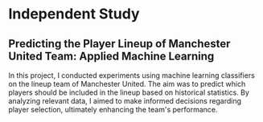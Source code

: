 # Independent Study
##  Predicting the Player Lineup of Manchester United Team: Applied Machine Learning 
In this project, I conducted experiments using machine learning classifiers on the lineup team of Manchester United. The aim was to predict which players should be included in the lineup based on historical statistics. 
By analyzing relevant data, I aimed to make informed decisions regarding player selection, ultimately enhancing the team's performance.
